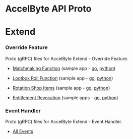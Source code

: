 # AccelByte API Proto

# Extend

### Override Feature

Proto (gRPC) files for AccelByte Extend - Override Feature.

* [Matchmaking Function](proto/accelbyte/matchmaking/) (sample app - [go](https://github.com/AccelByte/matchmaking-function-grpc-plugin-server-go), [python](https://github.com/AccelByte/matchmaking-function-grpc-plugin-server-python))

* [Lootbox Roll Function](proto/accelbyte/platform/entitlement/) (sample app - [go](https://github.com/AccelByte/lootbox-roll-function-grpc-plugin-server-go), [python](https://github.com/AccelByte/lootbox-roll-function-grpc-plugin-server-python))

* [Rotation Shop Items](proto/accelbyte/platform/catalog/) (sample app - [go](https://github.com/AccelByte/rotating-shop-items-grpc-plugin-server-go), [python](https://github.com/AccelByte/rotating-shop-items-grpc-plugin-server-python))

* [Entitlement Revocation](proto/accelbyte/platform/revocation/) (sample apps - [go](https://github.com/AccelByte/revocation-grpc-plugin-server-go), [python](https://github.com/AccelByte/revocation-grpc-plugin-server-python))

### Event Handler

Proto (gRPC) files for AccelByte Extend - Event Handler.

* [All Events](asyncapi/accelbyte/) 
